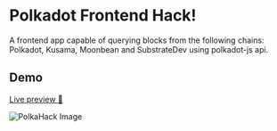 # Polkadot Frontend Hack!

A frontend app capable of querying blocks from the following chains: Polkadot, Kusama, Moonbean and SubstrateDev using polkadot-js api.

## Demo
[Live preview :rocket:](https://adnfx2.github.io/frontendPolkadot/)

![PolkaHack Image](/polkaPreview.png)
